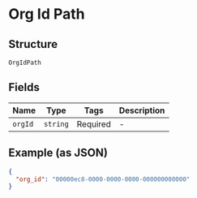 
# Org Id Path

## Structure

`OrgIdPath`

## Fields

| Name | Type | Tags | Description |
|  --- | --- | --- | --- |
| `orgId` | `string` | Required | - |

## Example (as JSON)

```json
{
  "org_id": "00000ec8-0000-0000-0000-000000000000"
}
```

